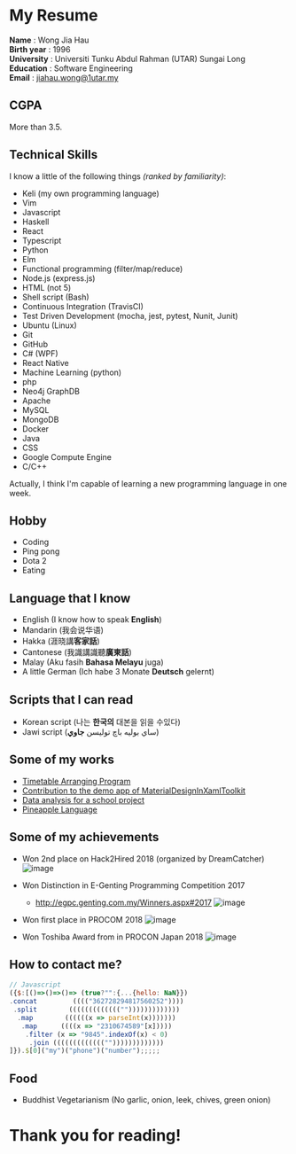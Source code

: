 # My Resume
**Name** : Wong Jia Hau  
**Birth year** : 1996  
**University** : Universiti Tunku Abdul Rahman (UTAR) Sungai Long  
**Education** : Software Engineering  
**Email** : jiahau.wong@1utar.my

## CGPA 
More than 3.5. 

## Technical Skills
I know a little of the following things _(ranked by familiarity)_:
- Keli (my own programming language)
- Vim
- Javascript
- Haskell
- React
- Typescript
- Python 
- Elm
- Functional programming (filter/map/reduce)
- Node.js (express.js)
- HTML (not 5)
- Shell script (Bash) 
- Continuous Integration (TravisCI)
- Test  Driven Development (mocha, jest, pytest, Nunit, Junit)
- Ubuntu (Linux)
- Git
- GitHub
- C# (WPF)
- React Native
- Machine Learning (python)
- php
- Neo4j GraphDB
- Apache
- MySQL
- MongoDB
- Docker
- Java
- CSS
- Google Compute Engine
- C/C++

Actually, I think I'm capable of learning a new programming language in one week.

## Hobby
- Coding
- Ping pong
- Dota 2
- Eating

## Language that I know
- English (I know how to speak **English**)
- Mandarin (我会说华语)
- Hakka (涯晓講**客家話**)
- Cantonese (我識講識聽**廣東話**)
- Malay (Aku fasih **Bahasa Melayu** juga)
- A little German (Ich habe 3 Monate **Deutsch** gelernt)
## Scripts that I can read
- Korean script (나는 **한국의** 대본을 읽을 수있다)
- Jawi script (ساي بوليه باچ توليسن **جاوي**)


## Some of my works
- [Timetable Arranging Program](https://github.com/wongjiahau/ttap-web)
- [Contribution to the demo app of MaterialDesignInXamlToolkit](https://github.com/ButchersBoy/MaterialDesignInXamlToolkit/graphs/contributors)
- [Data analysis for a school project](https://github.com/fesvictor/TCLCPhase2)
- [Pineapple Language](https://github.com/wongjiahau/pineapple)

## Some of my achievements
- Won 2nd place on Hack2Hired 2018 (organized by DreamCatcher) 
![image](https://user-images.githubusercontent.com/23183656/40950150-1d823b24-68a4-11e8-8aee-9be5736b29d6.png)
- Won Distinction in E-Genting Programming Competition 2017
  - http://egpc.genting.com.my/Winners.aspx#2017
![image](https://user-images.githubusercontent.com/23183656/40950272-af4fecd6-68a4-11e8-8c99-5dd3b64ecd6e.png)
- Won first place in PROCOM 2018
![image](https://scontent.fkul13-1.fna.fbcdn.net/v/t1.0-9/38264122_995939143899156_3196469984880492544_n.jpg?_nc_cat=0&oh=5d7366c1201aefff17fb47a1c9d2755c&oe=5BC95F3F)

- Won Toshiba Award from in PROCON Japan 2018 
![image](https://user-images.githubusercontent.com/23183656/48177695-03c68c80-e351-11e8-9777-c82bd5f213e5.png)


## How to contact me?
```js
// Javascript
({$:[()=>()=>()=> (true?"":{...{hello: NaN}})
.concat         (((("362728294817560252"))))
 .split        ((((((((((((("")))))))))))))
  .map        ((((((x => parseInt(x)))))))
   .map      ((((x => "2310674589"[x]))))
    .filter (x => "9845".indexOf(x) < 0)
     .join ((((((((((((("")))))))))))))
]}).$[0]("my")("phone")("number");;;;;
```

## Food
- Buddhist Vegetarianism (No garlic, onion, leek, chives, green onion)

# Thank you for reading!
